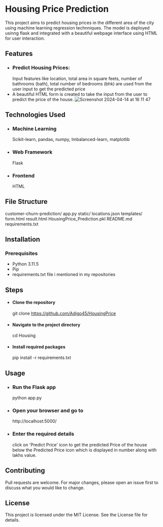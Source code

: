 # Housing Price Prediction

This project aims to predict housing prices in the different area of the city using machine learning regression technniques. The model is deployed usinng flask and integrated with 
a beautiful webpage interface using HTML for user interaction.

## Features

- ### Predict Housing Prices:
  Input features like location, total area in square feets, number of bathrooms (bath), total number of bedrooms (bhk) are used from the user input to get the predicted price
- A beautiful HTML form is created to take the input from the user to predict the price of the house.
  ![Screenshot 2024-04-14 at 16 11 47](https://github.com/Adigo45/HousingPrice/assets/86388354/21212680-6fa0-412e-8714-0a28b3369915)

## Technologies Used
- ### Machine Learning
  Scikit-learn, pandas, numpy, Imbalanced-learn, matplotlib
- ### Web Framework
  Flask
- ### Frontend
  HTML

## File Structure
customer-churn-prediction/
app.py
static/
  locations.json
templates/
  form.html
  result.html
HousingPrice_Prediction.pkl
README.md
requirements.txt


## Installation
### Prerequisites
- Python 3.11.5
- Pip
- requirements.txt file i mentioned in my repositories

## Steps
- #### Clone the repository
  git clone https://github.com/Adigo45/HousingPrice
- #### Navigate to the project directory
  cd Housing
- #### Install required packages
  pip install -r requirements.txt

## Usage
- ### Run the Flask app
  python app.py
- ### Open your browser and go to
  http://localhost:5000/
- ### Enter the required details
  click on 'Predict Price' icon to get the predicted Price of the house below the Predicted Price icon which is displayed in number along with lakhs value.

## Contributing 
Pull requests are welcome. For major changes, please open an issue first to discuss what you would like to change.

## License
This project is licensed under the MIT License. See the License file for details.
  
  

